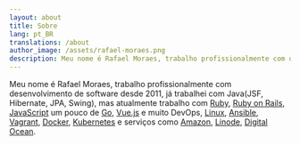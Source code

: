```yaml
---
layout: about
title: Sobre
lang: pt_BR
translations: /about
author_image: /assets/rafael-moraes.png
description: Meu nome é Rafael Moraes, trabalho profissionalmente com desenvolvimento de software desde 2011, já trabalhei com Java(JSF, Hibernate, JPA, Swing), mas atualmente trabalho com [Ruby](https://www.ruby-lang.org/pt/), [Ruby on Rails](https://pt.wikipedia.org/wiki/Ruby_on_Rails), [JavaScript](https://developer.mozilla.org/pt-BR/docs/Aprender/JavaScript) um pouco de [Go](https://pt.wikipedia.org/wiki/Go_(linguagem_de_programa%C3%A7%C3%A3o)), [Vue.js](https://br.vuejs.org/index.html) e muito DevOps, [Linux](https://pt.wikipedia.org/wiki/Linux), [Ansible](https://pt.wikiversity.org/wiki/Ferramenta_de_automatiza%C3%A7%C3%A3o_Ansible#Introdu%C3%A7%C3%A3o), [Vagrant](https://www.vagrantup.com/intro/index.html), [Docker](https://pt.wikipedia.org/wiki/Docker_(software)), [Kubernetes](https://www.redhat.com/pt-br/topics/containers/what-is-kubernetes) e serviços como [Amazon](https://aws.amazon.com/pt/), [Linode](https://www.linode.com/), [Digital Ocean](https://www.digitalocean.com/).
---
```


Meu nome é Rafael Moraes, trabalho profissionalmente com desenvolvimento de software desde 2011, já trabalhei com Java(JSF, Hibernate, JPA, Swing), mas atualmente trabalho com [Ruby](https://www.ruby-lang.org/pt/), [Ruby on Rails](https://pt.wikipedia.org/wiki/Ruby_on_Rails), [JavaScript](https://developer.mozilla.org/pt-BR/docs/Aprender/JavaScript) um pouco de [Go](https://pt.wikipedia.org/wiki/Go_(linguagem_de_programa%C3%A7%C3%A3o)), [Vue.js](https://br.vuejs.org/index.html) e muito DevOps, [Linux](https://pt.wikipedia.org/wiki/Linux), [Ansible](https://pt.wikiversity.org/wiki/Ferramenta_de_automatiza%C3%A7%C3%A3o_Ansible#Introdu%C3%A7%C3%A3o), [Vagrant](https://www.vagrantup.com/intro/index.html), [Docker](https://pt.wikipedia.org/wiki/Docker_(software)), [Kubernetes](https://www.redhat.com/pt-br/topics/containers/what-is-kubernetes) e serviços como [Amazon](https://aws.amazon.com/pt/), [Linode](https://www.linode.com/), [Digital Ocean](https://www.digitalocean.com/).
